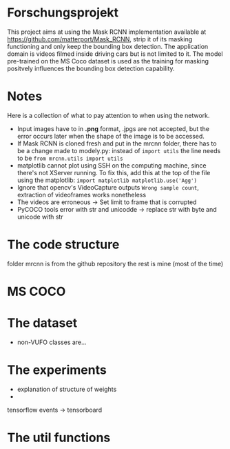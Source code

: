 # Forschungsprojekt

This project aims at using the Mask RCNN implementation available at https://github.com/matterport/Mask_RCNN, strip it of its masking functioning and only keep the bounding box detection. The application domain is videos filmed inside driving cars but is not limited to it. The model pre-trained on the MS Coco dataset is used as the training for masking positvely influences the bounding box detection capability.

# Notes

Here is a collection of what to pay attention to when using the network.

* Input images have to in **.png** format, .jpgs are not accepted, but the error occurs later when the shape of the image is to be accessed.
* If Mask RCNN is cloned fresh and put in the mrcnn folder, there has to be a change made to modely.py: instead of `import utils` the line needs to be `from mrcnn.utils import utils`
* matplotlib cannot plot using SSH on the computing machine, since there's not XServer running. To fix this, add this at the top of the file using the matplotlib: `import matplotlib
matplotlib.use('Agg')`
* Ignore that opencv's VideoCapture outputs `Wrong sample count`, extraction of videoframes works nonetheless
* The videos are erroneous -> Set limit to frame that is corrupted
* PyCOCO tools error with str and unicodde -> replace str with byte and unicode with str

# The code structure

folder mrcnn is from the github repository
the rest is mine (most of the time)

# MS COCO

# The dataset

* non-VUFO classes are...

# The experiments

* explanation of structure of weights
*

tensorflow events -> tensorboard

# The util functions